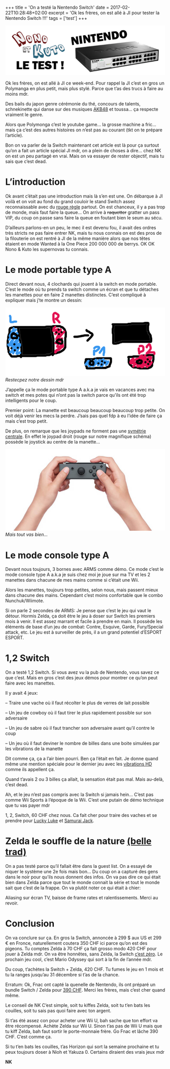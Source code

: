 +++
title = 'On a testé la Nentendo Switch'
date = 2017-02-22T10:28:48+02:00
excerpt = 'Ok les frères, on est allé à JI pour tester la Nentendo Switch !!!'
tags = ['test']
+++


![](images/1.png)

Ok les frères, on est allé à JI ce week-end. Pour rappel la JI c’est en gros un Polymanga en plus petit, mais plus stylé. Parce que t’as des trucs à faire au moins mdr.

Des bails du japon genre cérémonie du thé, concours de talents, schnekinette qui danse sur des musiques [AKB48](https://www.youtube.com/watch?v=fj6iDHciEmA) et toussa… ça respecte vraiment le genre.

Alors que Polymonga c’est le youtube game… la grosse machine a fric… mais ça c’est des autres histoires on n’est pas au courant (tkt on te prépare l’article).

Bon on va parler de la Switch maintenant cet article est là pour ça surtout qu’on a fait un article spécial JI mdr, on a plein de choses à dire… chez NK on est un peu partagé en vrai. Mais on va essayer de rester objectif, mais tu sais que c’est dead.

# L’introduction
Ok avant c’était pas une introduction mais là s’en est une. On débarque à JI voilà et on voit au fond du grand couloir le stand Switch assez reconnaissable avec du [rouge règle](http://missfrottis.blog.lemonde.fr/2012/09/19/la-couleur-la-quantite-et-la-duree-des-regles-normales/) partout. On est chanceux, il y a pas trop de monde, mais faut faire la queue… On arrive à ~~raquetter~~ gratter un pass VIP, du coup on passe sans faire la queue en foutant bien le seum au sécu.

D’ailleurs parlons-en un peu, le mec il est devenu fou, il avait des ordres très stricts ne pas faire entrer NK, mais tu nous connais on est des pros de la filouterie on est rentré à JI de la même manière alors que nos têtes étaient en mode Wanted à la One Piece 200 000 000 de berrys. OK OK Nono & Kuto les supernovas tu connais.

# Le mode portable type A
Direct devant nous, 4 clochards qui jouent à la switch en mode portable. C’est le mode où tu prends ta switch comme un écran et que tu détaches les manettes pour en faire 2 manettes distinctes. C’est compliqué à expliquer mais j’te montre un dessin:

![](images/2.png)
*Restecpez notre dessin mdr*

J’appelle ça le mode portable type A a.k.a je vais en vacances avec ma switch et mes potes qui n’ont pas la switch parce qu’ils ont été trop intelligents pour le coup.

Premier point: La manette est beaucoup beaucoup beaucoup trop petite.  On voit déjà venir les mecs la perdre. J’sais pas quel fdp à eu l’idée de faire ça mais c’est trop petit.

De plus, on remarque que les joypads ne forment pas une [symétrie centrale](https://fr.wikipedia.org/wiki/Sym%C3%A9trie_centrale).  En effet le joypad droit (rouge sur notre magnifique schéma) possède le joystick au centre de la manette…

![](images/3.png)
*Mais tout vas bien...*

# Le mode console type A
Devant nous toujours, 3 bornes avec ARMS comme démo. Ce mode c’est le mode console type A a.k.a je suis chez moi je joue sur ma TV et les 2 manettes dans chacune de mes mains comme si c’était une Wii.

Alors les manettes, toujours trop petites, selon nous, mais passent mieux dans chacune des mains. Cependant c’est moins confortable que le combo Nunchuk/Wiimote.

Si on parle 2 secondes de ARMS: Je pense que c’est le jeu qui vaut le détour. Hormis Zelda, ça doit être le jeu à doser sur Switch les premiers mois à venir. Il est assez marrant et facile à prendre en main. Il possède les éléments de base d’un jeu de combat: Contre, Esquive, Garde, Fury/Special attack, etc.  Le jeu est à surveiller de près, il a un grand potentiel d’ESPORT ESPORT.

# 1,2 Switch
On a testé 1,2 Switch. Si vous avez vu la pub de Nentendo, vous savez ce que c’est. Mais en gros c’est des jeux démos pour montrer ce qu’on peut faire avec les manettes.

Il y avait 4 jeux:

– Traire une vache où il faut récolter le plus de verres de lait possible

– Un jeu de cowboy où il faut tirer le plus rapidement possible sur son adversaire

– Un jeu de sabre où il faut trancher son adversaire avant qu’il contre le coup

– Un jeu où il faut deviner le nombre de billes dans une boite simulées par les vibrations de la manette

Dit comme ça, ça a l’air bien pourri. Ben ça l’était en fait. Je donne quand même une mention spéciale pour le dernier jeu avec les [vibrations HD](http://media.laredoute.com/products2/641by641/f/b/9/500380732_0_PR_1_1200.jpg) comme ils appellent ça.

Quand t’avais 2 ou 3 billes ça allait, la sensation était pas mal. Mais au-delà, c’est dead.

Ah, et le jeu n’est pas compris avec la Switch si jamais hein… C’est pas comme Wii Sports à l’époque de la Wii. C’est une putain de démo technique que tu vas payer mdr

1, 2, Switch, 60 CHF chez nous. Ca fait cher pour traire des vaches et  se prendre pour [Lucky Luke](https://www.youtube.com/watch?v=JH3tWsOMvI4) et [Samurai Jack](https://www.youtube.com/watch?v=e51hgWIsY4M).

# Zelda le souffle de la nature [(belle trad)](https://translate.google.ch/?oe=utf-8&client=firefox-b-ab&gfe_rd=cr&um=1&ie=UTF-8&hl=fr&client=tw-ob#en/fr/Breath%20of%20the%20wild)
On a pas testé parce qu’il fallait être dans la guest list. On a essayé de niquer le système une 2e fois mais bon… Du coup on a capturé des gens dans le noir pour qu’ils nous donnent des infos. On va pas dire ce qui était bien dans Zelda parce que tout le monde connait la série et tout le monde sait que c’est de la frappe. On va plutôt noter ce qui était à chier:

Aliasing sur écran TV, baisse de frame rates et ralentissements. Merci au revoir.

# Conclusion
On va conclure sur ça. En gros la Switch, annoncée à 299 $ aux US et 299 € en Fronce, naturellement coutera 350 CHF ici parce qu’on est des pigeons. Tu comptes Zelda à 70 CHF ça fait grosso modo 420 CHF pour jouer à Zelda mdr. On va être honnêtes, sans Zelda, la Switch [c’est zéro](https://www.youtube.com/watch?v=dHkSaxRqhu8). Le prochain jeu cool, c’est Mario Odyssey qui sort à la fin de l’année mdr.

Du coup, t’achètes la Switch + Zelda, 420 CHF. Tu fumes le jeu en 1 mois et tu la ranges jusqu’au 31 décembre si t’as de la chance.

Erratum: Ok, Fnac ont capté la quenelle de Nentendo, ils ont préparé un bundle Switch / Zelda pour [390 CHF](http://www.fr.fnac.ch/n461158/Bonnes-affaires-jeux-video/Offre-Nintendo-Switch-Zelda-breath-of-the-wild#bl=42775-Gaming-Mosaique-switc-537#int=S:Bonnes%20affaires%20jeux%20vid%C3%A9os|Jeux%20vid%C3%A9o|NonApplicable|NonApplicable|BL3|NonApplicable). Merci les frères, mais c’est cher quand même.

Le conseil de NK
C’est simple, soit tu kiffes Zelda, soit tu t’en bats les couilles, soit tu sais pas quoi faire avec ton argent.

Si t’as été assez con pour acheter une Wii U, bah sache que ton effort va être récompensé. Achète Zelda sur Wii U. Sinon t’as pas de Wii U mais que tu kiff Zelda, bah faut sortir le porte-monnaie frère. Go Fnac et lâche 390 CHF. C’est comme ça.

Si tu t’en bats les couilles, t’as Horizon qui sort la semaine prochaine et tu peux toujours doser à Nioh et Yakuza 0. Certains diraient des vrais jeux mdr

__NK__